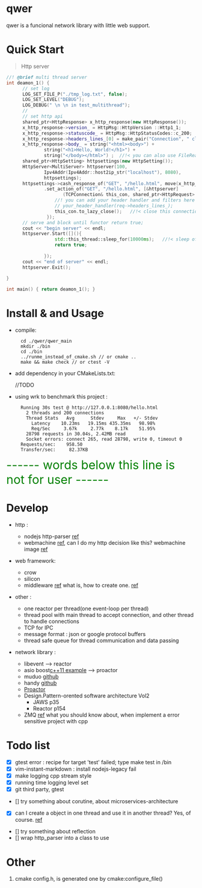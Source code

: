 # qwer
qwer is a funcional network library with little web support.

# Quick Start

> Http server
```cpp
//! @brief multi thread server
int deamon_1() {
      // set log
      LOG_SET_FILE_P("./tmp_log.txt", false);
      LOG_SET_LEVEL("DEBUG");
      LOG_DEBUG(" \n \n in test_multithread");
      // 
      // set http api
      shared_ptr<HttpResponse> x_http_response(new HttpResponse());
      x_http_response->version_ = HttpMsg::HttpVersion ::Http1_1;
      x_http_response->statuscode_ = HttpMsg::HttpStatusCodes::c_200;
      x_http_response->headers_lines_[0] = make_pair("Connection", " close");
      x_http_response->body_ = string("<html><body>") +
              string("<h1>Hello, World!</h1>") +
              string("</body></html>") ;  //!< you can also use FileReader("filename").to_string();
      shared_ptr<HttpSetting> httpsettings(new HttpSetting());
      HttpServer<MultiServer> httpserver(100,
              Ipv4Addr(Ipv4Addr::host2ip_str("localhost"), 8080),
              httpsettings);
      httpsettings->cash_response_of("GET", "/hello.html", move(x_http_response))
              .set_action_of("GET", "/hello.html", [&httpserver]
                     (TCPConnection& this_con, shared_ptr<HttpRequest> req, shared_ptr<HttpResponse> res){ //!< you don't need to modify this res, because res is cashed, (effective consider)
                  //! you can add your header handler and filters here like Nginx provide
                  // your_header_handler(req->headers_lines_);
                  this_con.to_lazy_close();   //!< close this connection after write the content, because your response headers_lines_[0]
               });
      // serve and block until functor return true;
      cout << "begin server" << endl;
      httpserver.Start([](){
                  std::this_thread::sleep_for(10000ms);   //!< sleep of this command thread won't affect threads in pool
                  return true;
              
              });
      cout << "end of server" << endl;
      httpserver.Exit();
  
}       

int main() { return deamon_1(); }
```

# Install & and Usage

* compile:

        cd ./qwer/qwer_main
        mkdir ./bin
        cd ./bin
        ../runme_instead_of_cmake.sh // or cmake ..
        make && make check // or ctest -V

* add dependency in your CMakeLists.txt:

    //TODO

* using wrk to benchmark this project :

        Running 30s test @ http://127.0.0.1:8080/hello.html
          2 threads and 200 connections
          Thread Stats   Avg      Stdev     Max   +/- Stdev
            Latency    10.23ms   19.15ms 435.35ms   98.98%
            Req/Sec     3.67k     2.77k    8.17k    51.95%
          28798 requests in 30.04s, 2.42MB read
          Socket errors: connect 265, read 28798, write 0, timeout 0
        Requests/sec:    958.50
        Transfer/sec:     82.37KB

<font size=6 color="green">
------ words below this line is not for user ------
</font>

# Develop

* http : 
    * nodejs http-parser [ref](https://github.com/nodejs/http-parser)
    * webmachine [ref](https://github.com/webmachine/webmachine/blob/master/src/webmachine_decision_core.erl), can I do my http decision like this?
        webmachine image [ref](https://github.com/webmachine/webmachine/blob/master/docs/http-headers-status-v3.png)

* web framework:
    * crow
    * silicon
    * middleware [ref](http://expressjs.com/zh-cn/guide/using-middleware.html) what is, how to create one. [ref](http://expressjs.com/zh-cn/guide/writing-middleware.html)

* other : 
    * one reactor per thread(one event-loop per thread) 
    * thread pool with main thread to accept connection, and other thread to handle connections
    * TCP for IPC 
    * message format : json or google protocol buffers
    * thread safe queue for thread communication and data passing

* network library :

    * libevent --> reactor
    * asio boost[c++11 example](http://www.boost.org/doc/libs/master/doc/html/boost_asio/examples/cpp11_examples.html) --> proactor
    * muduo [github](https://github.com/chenshuo/muduo)
    * handy [github](https://github.com/yedf/handy)
    * [Proactor](www.cs.wustl.edu/~schmidt/PDF/proactor.pdf)
    * Design.Pattern-orented software architecture Vol2
        * JAWS p35
        * Reactor p154
    * ZMQ [ref](http://blog.jobbole.com/19647/) what you should know about, when implement a error sensitive project with cpp

# Todo list

- [x] gtest error : recipe for target 'test' failed; type make test in /bin
- [x] vim-instant-markdown : install nodejs-legacy fail
- [x] make logging cpp stream style
- [x] running time logging level set
- [x] git third party, gtest
- [] try something about corutine, about microservices-architecture
- [x] can I create a object in one thread and use it in another thread? Yes, of course. [ref](https://stackoverflow.com/questions/9697865/what-happens-if-i-call-an-objects-member-function-from-a-different-thread)
- [] try something about reflection
- [] wrap http_parser into a class to use

# Other

1.  cmake config.h, is generated one by cmake:configure_file()
